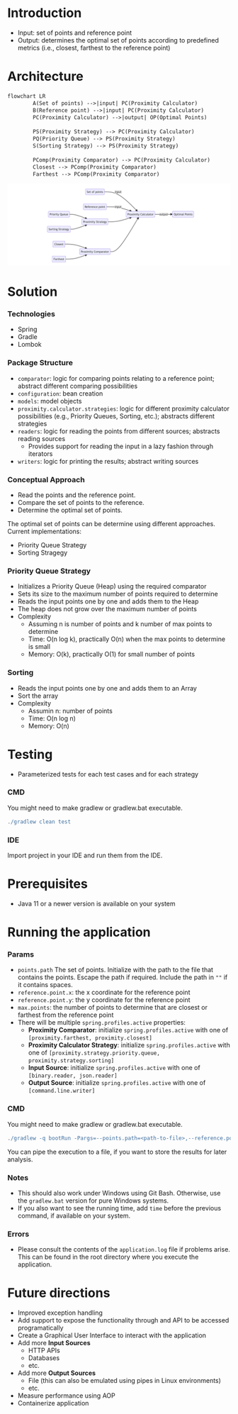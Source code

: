 # Introduction
- Input: set of points and reference point
- Output: determines the optimal set of points according to predefined metrics (i.e., closest, farthest to the reference point)


# Architecture

```mermaid
flowchart LR
        A(Set of points) -->|input| PC(Proximity Calculator)
        B(Reference point) -->|input| PC(Proximity Calculator)
        PC(Proximity Calculator) -->|output| OP(Optimal Points)
    
        PS(Proximity Strategy) --> PC(Proximity Calculator)
        PQ(Priority Queue) --> PS(Proximity Strategy)
        S(Sorting Strategy) --> PS(Proximity Strategy)
        
        PComp(Proximity Comparator) --> PC(Proximity Calculator)
        Closest --> PComp(Proximity Comparator)
        Farthest --> PComp(Proximity Comparator)
```

![Architecture](architecture.PNG)


# Solution
### Technologies
- Spring
- Gradle
- Lombok

### Package Structure
- `comparator`: logic for comparing points relating to a reference point; abstract different comparing possibilities
- `configuration`: bean creation
- `models`: model objects
- `proximity.calculator.strategies`: logic for different proximity calculator possibilities (e.g., Priority Queues, Sorting, etc.); abstracts different strategies
- `readers`: logic for reading the points from different sources; abstracts reading sources
  - Provides support for reading the input in a lazy fashion through iterators
- `writers`: logic for printing the results; abstract writing sources

### Conceptual Approach
- Read the points and the reference point.
- Compare the set of points to the reference.
- Determine the optimal set of points.

The optimal set of points can be determine using different approaches. Current implementations:
- Priority Queue Strategy
- Sorting Stragegy

### Priority Queue Strategy
- Initializes a Priority Queue (Heap) using the required comparator
- Sets its size to the maximum number of points required to determine
- Reads the input points one by one and adds them to the Heap
- The heap does not grow over the maximum number of points
- Complexity
  - Assuming n is number of points and k number of max points to determine
  - Time: O(n log k), practically O(n) when the max points to determine is small 
  - Memory: O(k), practically O(1) for small number of points

### Sorting
- Reads the input points one by one and adds them to an Array
- Sort the array
- Complexity
    - Assumin n: number of points
    - Time: O(n log n)
    - Memory: O(n)

    
# Testing
- Parameterized tests for each test cases and for each strategy

### CMD
You might need to make gradlew or gradlew.bat executable.

```groovy
./gradlew clean test

```

### IDE
Import project in your IDE and run them from the IDE.

# Prerequisites
- Java 11 or a newer version is available on your system

# Running the application

### Params
- `points.path` The set of points. Initialize with the path to the file that contains the points. Escape the path if required. Include the path in `""` if it contains spaces.
- `reference.point.x`: the x coordinate for the reference point
- `reference.point.y`: the y coordinate for the reference point
- `max.points`: the number of points to determine that are closest or farthest from the reference point
- There will be multiple `spring.profiles.active` properties:
    - **Proximity Comparator**: initialize `spring.profiles.active` with one of `[proximity.farthest, proximity.closest]`
    - **Proximity Calculator Strategy**: initialize `spring.profiles.active` with one of `[proximity.strategy.priority.queue, proximity.strategy.sorting]`
    - **Input Source**: initialize `spring.profiles.active` with one of `[binary.reader, json.reader]`
    - **Output Source**: initialize `spring.profiles.active` with one of `[command.line.writer]`

### CMD
You might need to make gradlew or gradlew.bat executable.

```groovy
./gradlew -q bootRun -Pargs=--points.path=<path-to-file>,--reference.point.x=0,--reference.point.y=0,--max.points=5,--spring.profiles.active=proximity.closest,--spring.profiles.active=proximity.strategy.priority.queue,--spring.profiles.active=binary.reader,--spring.profiles.active=command.line.writer

```

You can pipe the execution to a file, if you want to store the results for later analysis.

### Notes
- This should also work under Windows using Git Bash. Otherwise, use the `gradlew.bat` version for pure Windows systems.
- If you also want to see the running time, add `time` before the previous command, if available on your system.

### Errors
- Please consult the contents of the `application.log` file if problems arise. This can be found in the root directory where you execute the application.

# Future directions
- Improved exception handling
- Add support to expose the functionality through and API to be accessed programatically
- Create a Graphical User Interface to interact with the application
- Add more **Input Sources**
  - HTTP APIs
  - Databases
  - etc.
- Add more **Output Sources**
  - File (this can also be emulated using pipes in Linux environments)
  - etc.
- Measure performance using AOP
- Containerize application
